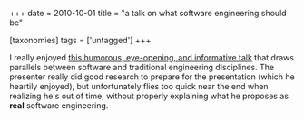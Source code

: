 +++
date = 2010-10-01
title = "a talk on what software engineering should be"

[taxonomies]
tags = ['untagged']
+++

I really enjoyed [this humorous, eye-opening, and informative talk] that
draws parallels between software and traditional engineering
disciplines. The presenter really did good research to prepare for the
presentation (which he heartily enjoyed), but unfortunately flies too
quick near the end when realizing he's out of time, without properly
explaining what he proposes as **real** software engineering.

  [this humorous, eye-opening, and informative talk]: http://confreaks.net/videos/282-lsrc2010-real-software-engineering
